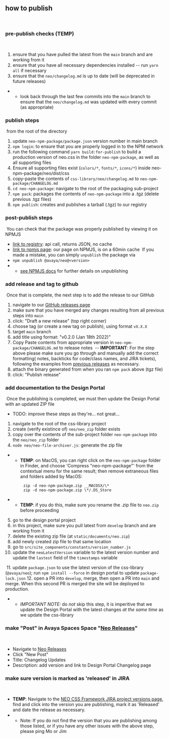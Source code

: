 ## how to publish
​
### pre-publish checks (TEMP)
​
1. ensure that you have pulled the latest from the `main` branch and are working from it
2. ensure that you have all necessary dependencies installed -- run `yarn all` if necessary
3. ensure that the `neo/changelog.md` is up to date (will be deprecated in future releases)
​
- - look back through the last few commits into the `main` branch to ensure that the `neo/changelog.md` was updated with every commit (as appropriate)
​
### publish steps
​
from the root of the directory
​
1. update `neo-npm-package/package.json` version number in main branch
2. `npm login`: to ensure that you are properly logged in to the NPM network
3. run the following command `yarn build:for-publish` to build a production version of neo.css in the folder `neo-npm-package`, as well as all supporting files
4. Ensure all supporting files exist (`colors/*`, `fonts/*`, `icons/*`) inside neo-npm-package/neo/dist/css
5. copy-paste the contents of `css-library/neo/changelog.md` to `neo-npm-package/CHANGELOG.md`
6. `cd neo-npm-package`: navigate to the root of the packaging sub-project
7. `npm pack`: packages the contents of `neo-npm-package` into a .tgz (delete previous .tgz files)
8. `npm publish`: creates and publishes a tarball (.tgz) to our registry
​
### post-publish steps
​
You can check that the package was properly published by viewing it on NPMJS
​
- [link to registry](https://registry.npmjs.org/@avaya%2fneo): api call, returns JSON, no cache
- [link to npmjs page](https://www.npmjs.com/package/@avaya/neo): our page on NPMJS, is on a 60min cache
​
If you made a mistake, you can simply `unpublish` the package via
​
- `npm unpublish @avaya/neo@<version>`
- - [see NPMJS docs](https://docs.npmjs.com/cli/v8/commands/npm-unpublish) for further details on unpublishing
​
### add release and tag to github
​
Once that is complete, the next step is to add the release to our GitHub
​
1. navigate to our [GitHub releases page](https://github.com/avaya-dux/neo-css-library/releases)
2. make sure that you have merged any changes resulting from all previous steps into `main`
3. click: "Draft a new release" (top right corner)
4. choose tag (or create a new tag on publish), using format `vX.X.X`
5. target `main` branch
6. add title using format: "v0.2.0 (Jan 18th 2022)"
7. Copy Paste contents from appropriate version in `neo-npm-package/CHANGELOG.md` to release notes
​
-- **IMPORTANT**:  For the step above please make sure you go through and manually add the correct formatting( notes, backticks for code/class names, and JIRA tickets), following the examples from [previous releases](https://github.com/avaya-dux/neo-css-library/releases/tag/v3.66.0) as necessary.
​
8. attach the binary generated from when you ran `npm pack` above (tgz file)
9. click: "Publish release"
​
### add documentation to the Design Portal
​
Once the publishing is completed, we must then update the Design Portal with an updated ZIP file
​
- TODO: improve these steps as they're... not great...
​
1. navigate to the root of the css-library project
2. create (verify existince of) `neo/neo_zip` folder exists
3. copy over the contents of the sub-project folder `neo-npm-package` into the `neo/neo_zip` folder
4. `node neo/neo-file-archiver.js`: generate the zip file
​
- - **TEMP**: on MacOS, you can right click on the `neo-npm-package` folder in Finder, and choose 'Compress "neo-npm-package"' from the contextual menu for the same result; then remove extraneous files and folders added by MacOS:

``` 
        zip -d neo-npm-package.zip __MACOSX/\*
        zip -d neo-npm-package.zip \*/.DS_Store
```
- - **TEMP**: if you do this, make sure you rename the .zip file to `neo.zip` before proceeding
​
5. go to the design portal project
6. in this project, make sure you pull latest from `develop` branch and are working from it
7. delete the existing zip file (at `static/documents/neo.zip`)
8. add newly created zip file to that same location
​
9. go to `src/site_components/constants/version_number.js`
10. update the `neoLatestVersion` variable to the latest version number and update the `lastest` field of the `timestamps` variable

​
11. update `package.json` to use the latest version of the css-library (`@avaya/neo`); run `npm install --force` in design portal to update `package-lock.json`
12. open a PR into `develop`, merge, then open a PR into `main` and merge. When this second PR is merged the site will be deployed to production.
​
- - _IMPORTANT NOTE:_ do _not_ skip this step, it is imperitive that we update the Design Portal with the latest changes _at the same time_ as we update the css-library
​
### make "Post" in Avaya Spaces Space "[Neo Releases](https://spaces.avayacloud.com/spaces/63dc43746489f073ae069fca)"
​
- Navigate to [Neo Releases](https://spaces.avayacloud.com/spaces/63dc43746489f073ae069fca)
- Click "New Post"
- Title: Changelog Updates
- Description: add version and link to Design Portal Changelog page
​
### make sure version is marked as 'released' in JIRA
​
- **TEMP**: Navigate to the [NEO CSS Framework JIRA project versions page](https://jira.forge.avaya.com/projects/NEO/versions/), find and click into the version you are publishing, mark it as 'Released' and date the release as necessary.
​
- - Note: If you do not find the version that you are publishing among those listed, or if you have any other issues with the above step, please ping Mo or Jim

